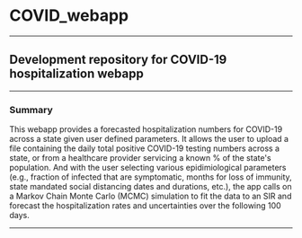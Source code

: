 # COVID_webapp
---
## Development repository for COVID-19 hospitalization webapp
---

### Summary
This webapp provides a forecasted hospitalization numbers for COVID-19 across a state given user defined parameters. It allows the user to upload a file containing the daily total positive COVID-19 testing numbers across a state, or from a healthcare provider servicing a known % of the state's population. And with the user selecting various epidimiological parameters (e.g., fraction of infected that are symptomatic, months for loss of immunity, state mandated social distancing dates and durations, etc.), the app calls on a Markov Chain Monte Carlo (MCMC) simulation to fit the data to an SIR and forecast the hospitalization rates and uncertainties over the following 100 days.

---

